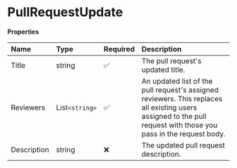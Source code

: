 # PullRequestUpdate

**Properties**

| Name        | Type           | Required | Description                                                                                                                                                      |
| :---------- | :------------- | :------- | :--------------------------------------------------------------------------------------------------------------------------------------------------------------- |
| Title       | string         | ✅       | The pull request's updated title.                                                                                                                                |
| Reviewers   | List`<string>` | ✅       | An updated list of the pull request's assigned reviewers. This replaces all existing users assigned to the pull request with those you pass in the request body. |
| Description | string         | ❌       | The updated pull request description.                                                                                                                            |

<!-- This file was generated by liblab | https://liblab.com/ -->
